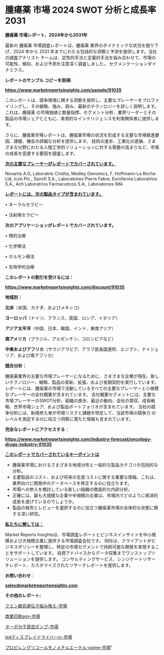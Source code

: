 # 腫瘍薬 市場 2024 SWOT 分析と成長率 2031

<strong>腫瘍薬 市場レポート、2024年から2031年</strong>

最新の 腫瘍薬 市場調査レポートは、腫瘍薬 業界のダイナミックな状況を掘り下げ、2024 年から 2031 年までにわたる包括的な洞察と予測を提供します。当社の調査アナリスト チームは、定性的手法と定量的手法を組み合わせて、市場の可能性、傾向、および予測を注意深く調査しました。 セグメンテーションダイナミクス。



<strong>レポートのサンプル コピーを取得:</strong> <a href=https://www.marketreportsinsights.com/sample/91035>

<strong><u>https://www.marketreportsinsights.com/sample/91035</u></strong></a>

このレポートは、競争環境に関する洞察を提供し、主要なプレーヤーをプロファイリングし、その戦略、強み、弱み、最新のテクノロジーを詳しく説明します。 これは、腫瘍薬 の市場価値と数量指標、セグメント分析、業界リーダーとその製品の市場シェアとともに、実用的なインテリジェンスを利害関係者に提供します。

さらに、腫瘍薬市場レポートは、腫瘍薬市場の状況を形成する主要な市場推進要因、課題、機会の詳細な分析を提供します。 技術の進歩、工業化の進展、さまざまな分野にわたる人間工学的ソリューションに対する需要の高まりなど、市場の成長を促進する要因を調査します。



<strong><u>次の主要なプレーヤーがレポートでカバーされています。</u></strong>

Novartis A.G, Laboratrio Cristlia, Medley Genomics, F. Hoffmann-La Roche Ltd, Icon Plc., Sanofi S.A., Laboratoires Pierre Fabre, Eurofarma Laboratrios S.A., Ach Laboratrios Farmacuticos S.A., Laboratorios IMA



<strong><u><b>レポートには、次の製品タイプが含まれています。</b></u></strong>

• オーラルセラピー

• 注射用セラピー



<strong><b>次のアプリケーションがレポートでカバーされています。</b></strong>

• 標的治療

• 化学療法

• ホルモン療法

• 生物学的治療



<strong><b>このレポートの割引を受けるには：</b></strong><a href=https://www.marketreportsinsights.com/discount/91035>

<strong><u>https://www.marketreportsinsights.com/discount/91035</u></strong></a>



<strong>地域別：</strong>



<strong>北米</strong>（米国、カナダ、およびメキシコ）



<strong>ヨーロッパ</strong>（ドイツ、フランス、英国、ロシア、イタリア）



<strong>アジア太平洋</strong>（中国、日本、韓国、インド、東南アジア）



<strong>南アメリカ</strong>（ブラジル、アルゼンチン、コロンビアなど）



<strong>中東およびアフリカ</strong>（サウジアラビア、アラブ首長国連邦、エジプト、ナイジェリア、および南アフリカ）



<strong>競合分析：</strong>

腫瘍薬業界の主要な市場プレーヤーになるために、さまざまな企業が現在、新しいテクノロジー、戦略、製品の革新、拡張、および長期契約を実行しています。 レポートには、腫瘍薬の市場で活動しているすべての主要なプレーヤーと小規模なプレーヤーの会社概要が含まれています。 会社概要セグメントには、主要な市場プレーヤーのSWOT分析、組織の進歩、最近の動向、会社の買収、成長戦略、世界市場シェア、および製品ポートフォリオが含まれています。 当社の競争分析には、新規参入者が市場リスクと課題を特定して、当該市場の競争力 のレベルを測定するのに役立つ洞察に満ちた情報も含まれています。



<strong>完全なレポートにアクセスする</strong>：

<a href=https://www.marketreportsinsights.com/industry-forecast/oncology-drugs-industry-91035>

<strong><u>https://www.marketreportsinsights.com/industry-forecast/oncology-drugs-industry-91035</u></strong></a>



<strong><u><b>このレポートでカバーされているキーポイントは</b></u></strong>
<ul>
  <li>腫瘍薬市場におけるさまざまな地域分布と一般的な製品カテゴリの包括的な分析。</li>
  <li>主要製品のコスト、および将来の生産コストに関する重要な情報。これは、業界向けに開発中のデータベースを修正するのに役立ちます。</li>
  <li>市場への参入を検討している新しい組織の徹底的な内訳分析。</li>
  <li>正確には、最も大規模な企業や中規模の企業は、市場内でどのように経済的成長を遂げているのでしょうか。</li>
  <li>製品の発売とレビューを選択するのに役立つ腫瘍薬市場の全体的な状態に関する深い研究。</li>
</ul>


<strong><u><b>私たちに関しては：</b></u></strong>

Market Reports Insightsは、市場調査レポートとビジネスインサイトを中小規模および大規模企業に提供する市場調査会社です。 同社は、クライアントがビジネスポリシーを整理し、特定の市場セグメントで持続可能な開発を実現することをサポートしています。 投資アドバイスからデータ収集までワンストップソリューションを提供します。 コンサルティングサービス、シンジケートリサーチレポート、カスタマイズされたリサーチレポートを提供します。



<strong><b>お問い合わせ</b></strong>：

<a href=mailto:sales@marketreportsinsights.com>

<strong><u>sales@marketreportsinsights.com</u></strong></a>



<strong>その他のレポート:</strong>

<a href=https://www.linkedin.com/pulse/クエン酸非遺伝子組み換え-市場-2023-swot-分析と成長率-2030-hpvmf/>クエン酸非遺伝子組み換え-市場</a>

<a href=https://www.linkedin.com/pulse/商業印刷agv-市場-2023-新興市場-将来の動向と市場需要-2030-fqekf/>商業印刷agv-市場</a>

<a href=https://www.linkedin.com/pulse/ターボ分子真空ポンプ-市場-2023-swot-分析と最新イノベーション-2030-pr-news-hub-gfvnf/>ターボ分子真空ポンプ-市場</a>

<a href=https://www.linkedin.com/pulse/ledディスプレイドライバーic-市場-2023-新興市場-将来の動向と市場需要-afmzf/>ledディスプレイドライバーic-市場</a>

<a href=https://www.linkedin.com/pulse/プロピレングリコールモノメチルエーテル-pgme-市場-2023-swot-分析と成長率-2030-pr-news-hub-ur1of/>プロピレングリコールモノメチルエーテル-pgme-市場</a>"
